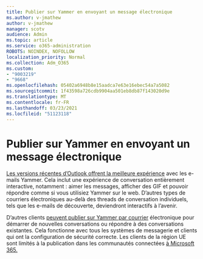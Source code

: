 ```yaml
---
title: Publier sur Yammer en envoyant un message électronique
ms.author: v-jmathew
author: v-jmathew
manager: scotv
audience: Admin
ms.topic: article
ms.service: o365-administration
ROBOTS: NOINDEX, NOFOLLOW
localization_priority: Normal
ms.collection: Adm_O365
ms.custom:
- "9003219"
- "9668"
ms.openlocfilehash: 05402a6948b8e15aadca7e63e16ebec54a7a5082
ms.sourcegitcommit: 1f43598a726cdb9904aa501eb8db87f143020d9e
ms.translationtype: MT
ms.contentlocale: fr-FR
ms.lasthandoff: 03/23/2021
ms.locfileid: "51123118"
---
```

# <a name="post-to-yammer-by-sending-an-email-message"></a>Publier sur Yammer en envoyant un message électronique

[Les versions récentes d’Outlook offrent la meilleure expérience](https://support.microsoft.com/office/work-with-yammer-from-outlook-fd695485-225b-410f-b24a-17f971b46b25) avec les e-mails Yammer. Cela inclut une expérience de conversation entièrement interactive, notamment : aimer les messages, afficher des GIF et pouvoir répondre comme si vous utilisiez Yammer sur le web. D’autres types de courriers électroniques au-delà des threads de conversation individuels, tels que les e-mails de découverte, deviendront interactifs à l’avenir.

D’autres clients [peuvent publier sur Yammer par courrier](https://support.microsoft.com/office/new-yammer-post-to-yammer-by-sending-an-email-message-830e6825-56f6-4169-a6b9-1b3ca0cdad4d) électronique pour démarrer de nouvelles conversations ou répondre à des conversations existantes. Cela fonctionne avec tous les systèmes de messagerie et clients qui ont la configuration de sécurité correcte. Les clients de la région UE sont limités à la publication dans les communautés connectées [à Microsoft 365.](https://docs.microsoft.com/yammer/manage-yammer-groups/yammer-and-office-365-groups)
